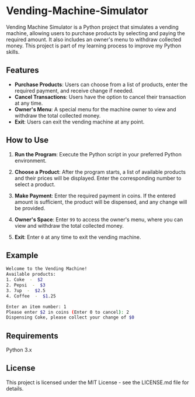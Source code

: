 # Vending-Machine-Simulator
Vending Machine Simulator is a Python project that simulates a vending machine, allowing users to purchase products by selecting and paying the required amount. It also includes an owner's menu to withdraw collected money. This project is part of my learning process to improve my Python skills.

## Features

- **Purchase Products**: Users can choose from a list of products, enter the required payment, and receive change if needed.
- **Cancel Transactions**: Users have the option to cancel their transaction at any time.
- **Owner's Menu**: A special menu for the machine owner to view and withdraw the total collected money.
- **Exit**: Users can exit the vending machine at any point.

## How to Use

1. **Run the Program**: Execute the Python script in your preferred Python environment.

2. **Choose a Product**: After the program starts, a list of available products and their prices will be displayed. Enter the corresponding number to select a product.

3. **Make Payment**: Enter the required payment in coins. If the entered amount is sufficient, the product will be dispensed, and any change will be provided. 

4. **Owner's Space**: Enter `99` to access the owner's menu, where you can view and withdraw the total collected money.

5. **Exit**: Enter `0` at any time to exit the vending machine.

## Example

```bash
Welcome to the Vending Machine!
Available products: 
1. Coke  -  $2
2. Pepsi  -  $3
3. 7up  -  $2.5
4. Coffee  -  $1.25

Enter an item number: 1
Please enter $2 in coins (Enter 0 to cancel): 2
Dispensing Coke, please collect your change of $0
```
## Requirements
Python 3.x

## License
This project is licensed under the MIT License - see the LICENSE.md file for details.
